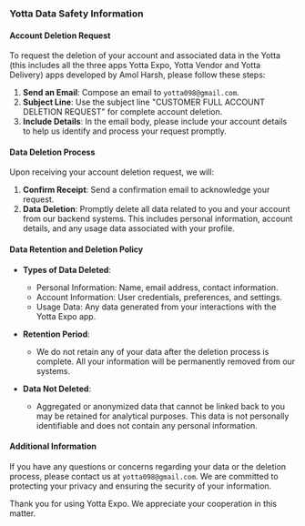 ### Yotta Data Safety Information

#### Account Deletion Request

To request the deletion of your account and associated data in the Yotta (this includes all the three apps Yotta Expo, Yotta Vendor and Yotta Delivery) apps developed by Amol Harsh, please follow these steps:

1. **Send an Email**: Compose an email to `yotta098@gmail.com`.
2. **Subject Line**: Use the subject line "CUSTOMER FULL ACCOUNT DELETION REQUEST" for complete account deletion.
3. **Include Details**: In the email body, please include your account details to help us identify and process your request promptly.

#### Data Deletion Process

Upon receiving your account deletion request, we will:

1. **Confirm Receipt**: Send a confirmation email to acknowledge your request.
2. **Data Deletion**: Promptly delete all data related to you and your account from our backend systems. This includes personal information, account details, and any usage data associated with your profile.

#### Data Retention and Deletion Policy

- **Types of Data Deleted**:
  - Personal Information: Name, email address, contact information.
  - Account Information: User credentials, preferences, and settings.
  - Usage Data: Any data generated from your interactions with the Yotta Expo app.

- **Retention Period**: 
  - We do not retain any of your data after the deletion process is complete. All your information will be permanently removed from our systems.

- **Data Not Deleted**:
  - Aggregated or anonymized data that cannot be linked back to you may be retained for analytical purposes. This data is not personally identifiable and does not contain any personal information.

#### Additional Information

If you have any questions or concerns regarding your data or the deletion process, please contact us at `yotta098@gmail.com`. We are committed to protecting your privacy and ensuring the security of your information.

Thank you for using Yotta Expo. We appreciate your cooperation in this matter.
